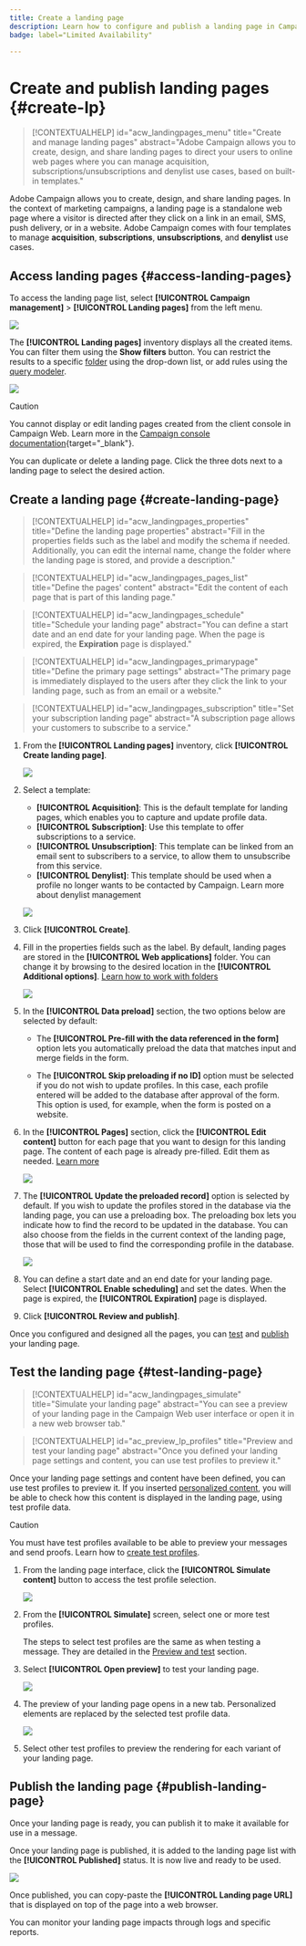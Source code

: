 ```yaml
---
title: Create a landing page
description: Learn how to configure and publish a landing page in Campaign Web
badge: label="Limited Availability" 

---
```

# Create and publish landing pages {#create-lp}

>[!CONTEXTUALHELP]
>id="acw_landingpages_menu"
>title="Create and manage landing pages"
>abstract="Adobe Campaign allows you to create, design, and share landing pages to direct your users to online web pages where you can manage acquisition, subscriptions/unsubscriptions and denylist use cases, based on built-in templates."

Adobe Campaign allows you to create, design, and share landing pages. In the context of marketing campaigns, a landing page is a standalone web page where a visitor is directed after they click on a link in an email, SMS, push delivery, or in a website. Adobe Campaign comes with four templates to manage **acquisition**, **subscriptions**, **unsubscriptions**, and **denylist** use cases.

## Access landing pages {#access-landing-pages}

To access the landing page list, select **[!UICONTROL Campaign management]** > **[!UICONTROL Landing pages]** from the left menu.

![](assets/lp-inventory.png)

The **[!UICONTROL Landing pages]** inventory displays all the created items. You can filter them using the **Show filters** button. You can restrict the results to a specific [folder](../get-started/permissions.md#folders) using the drop-down list, or add rules using the [query modeler](../query/query-modeler-overview.md).

![](assets/lp-inventory-filter.png)

<!--From this list, you can access the [landing page Live report](../reports/lp-report-live.md) or [landing page Global report](../reports/lp-report-global.md) for published items.-->

>[!CAUTION]
>
>You cannot display or edit landing pages created from the client console in Campaign Web. Learn more in the [Campaign console documentation](https://experienceleague.adobe.com/docs/campaign/campaign-v8/content/webapps.html){target="_blank"}.

<!--If you unpublish a landing page which is referenced in a message, the link to the landing page will be broken and an error page will be displayed. You cannot delete a published landing page. To delete it, you must first unpublish it.-->

You can duplicate or delete a landing page. Click the three dots next to a landing page to select the desired action.

## Create a landing page {#create-landing-page}

>[!CONTEXTUALHELP]
>id="acw_landingpages_properties"
>title="Define the landing page properties"
>abstract="Fill in the properties fields such as the label and modify the schema if needed. Additionally, you can edit the internal name, change the folder where the landing page is stored, and provide a description."

>[!CONTEXTUALHELP]
>id="acw_landingpages_pages_list"
>title="Define the pages' content"
>abstract="Edit the content of each page that is part of this landing page."

>[!CONTEXTUALHELP]
>id="acw_landingpages_schedule"
>title="Schedule your landing page"
>abstract="You can define a start date and an end date for your landing page. When the page is expired, the **Expiration** page is displayed."


>[!CONTEXTUALHELP]
>id="acw_landingpages_primarypage"
>title="Define the primary page settings"
>abstract="The primary page is immediately displayed to the users after they click the link to your landing page, such as from an email or a website."

>[!CONTEXTUALHELP]
>id="acw_landingpages_subscription"
>title="Set your subscription landing page"
>abstract="A subscription page allows your customers to subscribe to a service."

<!--The main steps to create landing pages are as follows:

![](assets/lp-creation-process.png)-->

1. From the **[!UICONTROL Landing pages]** inventory, click **[!UICONTROL Create landing page]**.

    ![](assets/lp-create-button.png)

1. Select a template:
    * **[!UICONTROL Acquisition]**: This is the default template for landing pages, which enables you to capture and update profile data.
    * **[!UICONTROL Subscription]**: Use this template to offer subscriptions to a service.
    * **[!UICONTROL Unsubscription]**: This template can be linked from an email sent to subscribers to a service, to allow them to unsubscribe from this service.
    * **[!UICONTROL Denylist]**: This template should be used when a profile no longer wants to be contacted by Campaign. Learn more about denylist management

    ![](assets/lp-templates.png)

1. Click **[!UICONTROL Create]**.

1. Fill in the properties fields such as the label. By default, landing pages are stored in the **[!UICONTROL Web applications]** folder. You can change it by browsing to the desired location in the **[!UICONTROL Additional options]**. [Learn how to work with folders](../get-started/permissions.md#folders)

    ![](assets/lp-properties.png)

1. In the **[!UICONTROL Data preload]** section, the two options below are selected by default:

    * The **[!UICONTROL Pre-fill with the data referenced in the form]** option lets you automatically preload the data that matches input and merge fields in the form.

    * The **[!UICONTROL Skip preloading if no ID]** option must be selected if you do not wish to update profiles. In this case, each profile entered will be added to the database after approval of the form. This option is used, for example, when the form is posted on a website.

1. In the **[!UICONTROL Pages]** section, click the **[!UICONTROL Edit content]** button for each page that you want to design for this landing page. The content of each page is already pre-filled. Edit them as needed. [Learn more](lp-content.md)

    ![](assets/lp-pages.png)

1. The **[!UICONTROL Update the preloaded record]** option is selected by default. If you wish to update the profiles stored in the database via the landing page, you can use a preloading box. The preloading box lets you indicate how to find the record to be updated in the database. You can also choose from the fields in the current context of the landing page, those that will be used to find the corresponding profile in the database.

    ![](assets/lp-storage-schedule.png)

1. You can define a start date and an end date for your landing page. Select **[!UICONTROL Enable scheduling]** and set the dates. When the page is expired, the **[!UICONTROL Expiration]** page is displayed.

1. Click **[!UICONTROL Review and publish]**.

Once you configured and designed all the pages, you can [test](#test-landing-page) and [publish](#publish-landing-page) your landing page.

## Test the landing page {#test-landing-page}

>[!CONTEXTUALHELP]
>id="acw_landingpages_simulate"
>title="Simulate your landing page"
>abstract="You can see a preview of your landing page in the Campaign Web user interface or open it in a new web browser tab."

>[!CONTEXTUALHELP]
>id="ac_preview_lp_profiles"
>title="Preview and test your landing page"
>abstract="Once you defined your landing page settings and content, you can use test profiles to preview it."

Once your landing page settings and content have been defined, you can use test profiles to preview it. If you inserted [personalized content](../personalization/gs-personalization.md), you will be able to check how this content is displayed in the landing page, using test profile data.

>[!CAUTION]
>
>You must have test profiles available to be able to preview your messages and send proofs. Learn how to [create test profiles](../audience/test-profiles.md).

1. From the landing page interface, click the **[!UICONTROL Simulate content]** button to access the test profile selection.

    ![](assets/lp-simulate-content.png)

1. From the **[!UICONTROL Simulate]** screen, select one or more test profiles.

    The steps to select test profiles are the same as when testing a message. They are detailed in the [Preview and test](../preview-test/preview-test.md) section.

1. Select **[!UICONTROL Open preview]** to test your landing page.

    ![](assets/lp-open-preview.png)

1. The preview of your landing page opens in a new tab. Personalized elements are replaced by the selected test profile data.

    ![](assets/lp-preview.png)

1. Select other test profiles to preview the rendering for each variant of your landing page.

<!--Can you preview Confirmation/Error/Expiration pages?-->

## Publish the landing page {#publish-landing-page}

Once your landing page is ready, you can publish it to make it available for use in a message.

Once your landing page is published, it is added to the landing page list with the **[!UICONTROL Published]** status. It is now live and ready to be used.

![](assets/lp-published.png)

Once published, you can copy-paste the **[!UICONTROL Landing page URL]** that is displayed on top of the page into a web browser. 

You can monitor your landing page impacts through logs and specific reports.

